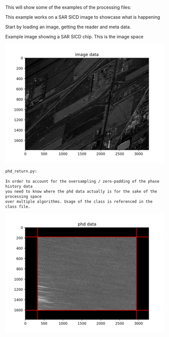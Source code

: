 This will show some of the examples of the processing files:

This example works on a SAR SICD image to showcase what is happening

Start by loading an image, getting the reader and meta data.

Example image showing a SAR SICD chip. This is the image space 

![alt text](https://github.com/GEOINT/grdl/blob/main/example_images/image_chip.png?raw=true)

    phd_return.py:
    
    In order to account for the oversampling / zero-padding of the phase history data
    you need to know where the phd data actually is for the sake of the processing space
    over multiple algorithms. Usage of the class is referenced in the class file. 
    
![alt text](https://github.com/GEOINT/grdl/blob/smalleyd/example_images/phd_data_cut.png?raw=true)


